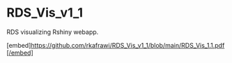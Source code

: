 # RDS_Vis_v1_1
RDS visualizing Rshiny webapp.

[embed]https://github.com/rkafrawi/RDS_Vis_v1_1/blob/main/RDS_Vis_1.1.pdf[/embed]
